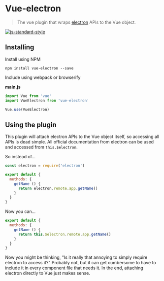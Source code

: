 # Vue-electron
> The vue plugin that wraps [electron](https://github.com/electron/electron) APIs to the Vue object.

[![js-standard-style](https://cdn.rawgit.com/feross/standard/master/badge.svg)](https://github.com/feross/standard)


## Installing
Install using NPM
```
npm install vue-electron --save
```

Include using webpack or browserify

**main.js**
```js
import Vue from 'vue'
import VueElectron from 'vue-electron'

Vue.use(VueElectron)
```

## Using the plugin
This plugin will attach electron APIs to the Vue object itself, so accessing all APIs is dead simple. All official documentation from electron can be used and accessed from `this.$electron`.

So instead of...
```js
const electron = require('electron')

export default {
  methods: {
    getName () {
      return electron.remote.app.getName()
    }
  }
}
```

Now you can...

```js
export default {
  methods: {
    getName () {
      return this.$electron.remote.app.getName()
    }
  }
}
```

Now you might be thinking, "Is it really that annoying to simply require electron to access it?" Probably not, but it can get cumbersome to have to include it in every component file that needs it. In the end, attaching electron directly to Vue just makes sense.
